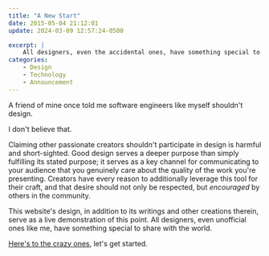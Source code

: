 ```yaml
---
title: "A New Start"
date: 2015-05-04 21:12:01
update: 2024-03-09 12:57:24-0500

excerpt: |
    All designers, even the accidental ones, have something special to share.
categories:
    - Design
    - Technology
    - Announcement
---
```


A friend of mine once told me software engineers like myself shouldn't design.

I don't believe that.

Claiming other passionate creators shouldn't participate in design is harmful and short-sighted. Good design serves a deeper purpose than simply fulfilling its stated purpose; it serves as a key channel for communicating to your audience that you genuinely care about the quality of the work you're presenting. Creators have every reason to additionally leverage this tool for their craft, and that desire should not only be respected, but *encouraged* by others in the community.

This website's design, in addition to its writings and other creations therein, serve as a live demonstration of this point. All designers, even unofficial ones like me, have something special to share with the world.

[Here's to the crazy ones](https://www.youtube.com/watch?v=-z4NS2zdrZc), let's get started.